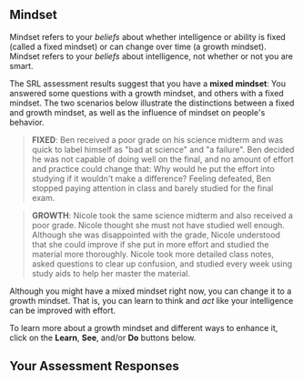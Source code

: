 ## Mindset

Mindset refers to your *beliefs* about whether intelligence or ability is fixed (called a fixed mindset) or can change over time (a growth mindset). Mindset refers to your *beliefs* about intelligence, not whether or not you are smart. 

The SRL assessment results suggest that you have a **mixed mindset**: You answered some questions with a growth mindset, and others with a fixed mindset. The two scenarios below illustrate the distinctions between a fixed and growth mindset, as well as the influence of mindset on people's behavior.

> **FIXED**: Ben  received a poor grade on his science midterm and was quick to label himself as "bad at science" and "a failure". Ben decided he was not capable of doing well on the final, and no amount of effort and practice could change that: Why would he put the effort into studying if it wouldn't make a difference? Feeling defeated, Ben stopped paying attention in class and barely studied for the final exam. 

> **GROWTH**: Nicole took the same science midterm and also received a poor grade. Nicole thought she must not have studied well enough. Although she was disappointed with the grade, Nicole understood that she could improve if she put in more effort and studied the material more thoroughly. Nicole took more detailed class notes, asked questions to clear up confusion, and studied every week using study aids to help her master the material. 

Although you might have a mixed mindset right now, you can change it to a growth mindset. That is, you can learn to think and *act* like your intelligence can be improved with effort.

To learn more about a growth mindset and different ways to enhance it, click on the **Learn**, **See**, and/or **Do** buttons below.

## Your Assessment Responses
